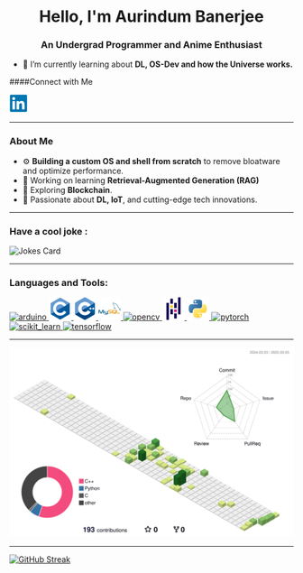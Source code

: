 <h1 align="center">Hello, I'm Aurindum Banerjee</h1>
<h3 align="center">An Undergrad Programmer and Anime Enthusiast</h3>

- 🌱 I’m currently learning about **DL, OS-Dev and how the Universe works.**

####Connect with Me

<a href="https://www.linkedin.com/in/aurindum-banerjee">
  <img src="https://raw.githubusercontent.com/devicons/devicon/master/icons/linkedin/linkedin-original.svg" alt="LinkedIn" width="32" height="32">
</a>

-----------------

### About Me
- ⚙️ **Building a custom OS and shell from scratch** to remove bloatware and optimize performance.
- 🎯 Working on learning **Retrieval-Augmented Generation (RAG)**
- 🔬 Exploring **Blockchain**.
- 🧠 Passionate about **DL, IoT**, and cutting-edge tech innovations.

-----------------

<h3 align="left">Have a cool joke :</h3>
<p align="center">
<!-- Add your social media links here -->
</p>

![Jokes Card](https://readme-jokes.vercel.app/api?theme=gradientBlue)

-----------------

<h3 align="left">Languages and Tools:</h3>
<p align="left">
    <a href="https://www.arduino.cc/" target="_blank" rel="noreferrer">
        <img src="https://cdn.worldvectorlogo.com/logos/arduino-1.svg" alt="arduino" width="40" height="40"/>
    </a>
    <a href="https://www.cprogramming.com/" target="_blank" rel="noreferrer">
        <img src="https://raw.githubusercontent.com/devicons/devicon/master/icons/c/c-original.svg" alt="c" width="40" height="40"/>
    </a>
    <a href="https://www.w3schools.com/cpp/" target="_blank" rel="noreferrer">
        <img src="https://raw.githubusercontent.com/devicons/devicon/master/icons/cplusplus/cplusplus-original.svg" alt="cplusplus" width="40" height="40"/>
    </a>
    <a href="https://www.mysql.com/" target="_blank" rel="noreferrer">
        <img src="https://raw.githubusercontent.com/devicons/devicon/master/icons/mysql/mysql-original-wordmark.svg" alt="mysql" width="40" height="40"/>
    </a>
    <a href="https://opencv.org/" target="_blank" rel="noreferrer">
        <img src="https://www.vectorlogo.zone/logos/opencv/opencv-icon.svg" alt="opencv" width="40" height="40"/>
    </a>
    <a href="https://pandas.pydata.org/" target="_blank" rel="noreferrer">
        <img src="https://raw.githubusercontent.com/devicons/devicon/2ae2a900d2f041da66e950e4d48052658d850630/icons/pandas/pandas-original.svg" alt="pandas" width="40" height="40"/>
    </a>
    <a href="https://www.python.org" target="_blank" rel="noreferrer">
        <img src="https://raw.githubusercontent.com/devicons/devicon/master/icons/python/python-original.svg" alt="python" width="40" height="40"/>
    </a>
    <a href="https://pytorch.org/" target="_blank" rel="noreferrer">
        <img src="https://www.vectorlogo.zone/logos/pytorch/pytorch-icon.svg" alt="pytorch" width="40" height="40"/>
    </a>
    <a href="https://scikit-learn.org/" target="_blank" rel="noreferrer">
        <img src="https://upload.wikimedia.org/wikipedia/commons/0/05/Scikit_learn_logo_small.svg" alt="scikit_learn" width="40" height="40"/>
    </a>
    <a href="https://www.tensorflow.org" target="_blank" rel="noreferrer">
        <img src="https://www.vectorlogo.zone/logos/tensorflow/tensorflow-icon.svg" alt="tensorflow" width="40" height="40"/>
    </a>
</p>

-----------------

![](./profile-3d-contrib/profile-green-animate.svg)

----------------



[![GitHub Streak](https://nirzak-streak-stats.vercel.app?user=AurindumBanerjee&theme=ocean-gradient&border_radius=5)](https://git.io/streak-stats)
